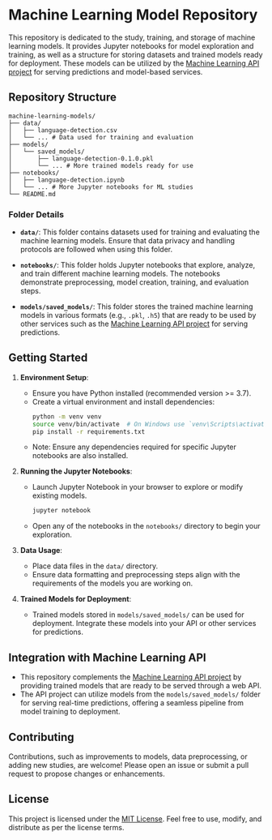 # Machine Learning Model Repository

This repository is dedicated to the study, training, and storage of machine learning models. It provides Jupyter notebooks for model exploration and training, as well as a structure for storing datasets and trained models ready for deployment. These models can be utilized by the [Machine Learning API project](https://github.com/thiagofmiranda/machine-learning-api) for serving predictions and model-based services.

## Repository Structure

```
machine-learning-models/
├── data/
│   ├── language-detection.csv
│   └── ... # Data used for training and evaluation
├── models/
│   └── saved_models/
│       ├── language-detection-0.1.0.pkl
│       └── ... # More trained models ready for use
├── notebooks/
│   ├── language-detection.ipynb
│   └── ... # More Jupyter notebooks for ML studies
└── README.md
```

### Folder Details

- **`data/`**: This folder contains datasets used for training and evaluating the machine learning models. Ensure that data privacy and handling protocols are followed when using this folder.

- **`notebooks/`**: This folder holds Jupyter notebooks that explore, analyze, and train different machine learning models. The notebooks demonstrate preprocessing, model creation, training, and evaluation steps.

- **`models/saved_models/`**: This folder stores the trained machine learning models in various formats (e.g., `.pkl`, `.h5`) that are ready to be used by other services such as the [Machine Learning API project](https://github.com/thiagofmiranda/machine-learning-api) for serving predictions.

## Getting Started

1. **Environment Setup**:
   - Ensure you have Python installed (recommended version >= 3.7).
   - Create a virtual environment and install dependencies:
     ```bash
     python -m venv venv
     source venv/bin/activate  # On Windows use `venv\Scripts\activate`
     pip install -r requirements.txt
     ```
   - Note: Ensure any dependencies required for specific Jupyter notebooks are also installed.

2. **Running the Jupyter Notebooks**:
   - Launch Jupyter Notebook in your browser to explore or modify existing models.
     ```bash
     jupyter notebook
     ```
   - Open any of the notebooks in the `notebooks/` directory to begin your exploration.

3. **Data Usage**:
   - Place data files in the `data/` directory.
   - Ensure data formatting and preprocessing steps align with the requirements of the models you are working on.

4. **Trained Models for Deployment**:
   - Trained models stored in `models/saved_models/` can be used for deployment. Integrate these models into your API or other services for predictions.

## Integration with Machine Learning API

- This repository complements the [Machine Learning API project](https://github.com/thiagofmiranda/machine-learning-api) by providing trained models that are ready to be served through a web API.
- The API project can utilize models from the `models/saved_models/` folder for serving real-time predictions, offering a seamless pipeline from model training to deployment.

## Contributing

Contributions, such as improvements to models, data preprocessing, or adding new studies, are welcome! Please open an issue or submit a pull request to propose changes or enhancements.

## License

This project is licensed under the [MIT License](LICENSE). Feel free to use, modify, and distribute as per the license terms.
